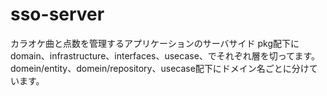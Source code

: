 # sso-server

カラオケ曲と点数を管理するアプリケーションのサーバサイド
pkg配下にdomain、infrastructure、interfaces、usecase、でそれぞれ層を切ってます。
domein/entity、domein/repository、usecase配下にドメイン名ごとに分けています。